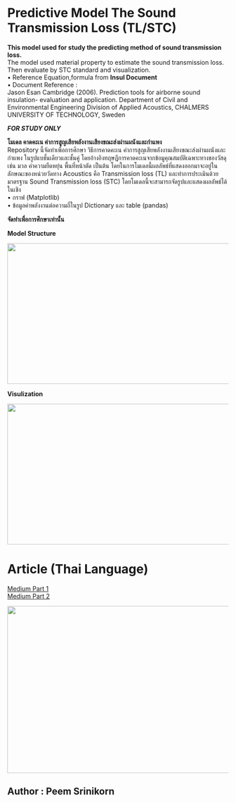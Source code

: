 # Predictive Model The Sound Transmission Loss (TL/STC) # 

**This model used for study the predicting method of sound transmission loss.**  
The model used material property to estimate the sound transmission loss. Then evaluate by STC standard and visualization.   
• Reference Equation,formula from **Insul Document**  
• Document Reference :   
Jason Esan Cambridge (2006). Prediction tools for airborne sound insulation- evaluation and application. Department of Civil and  Environmental Engineering Division of Applied Acoustics, CHALMERS UNIVERSITY OF TECHNOLOGY, Sweden  

***FOR STUDY ONLY***    

**โมเดล คาดคะเน ค่าการสูญเสียพลังงานเสียงขณะส่งผ่านผนังและกำแพง**  
Repository นี้จัดทำเพื่อการศึกษา วิธีการคาดคะเน ค่าการสูญเสียพลังงานเสียงขณะส่งผ่านผนังและกำแพง ในรูปแบชั้นเดียวและชั้นคู่ โดยอ้างอิงทฤษฎีการคาดคะเนจากข้อมูคุณสมบัติเฉพาะทางของวัสดุ เช่น มวล ค่าความยืดหยุ่น พื้นที่หน้าตัด เป็นต้น โดยในการโมเดลนี้ผลลัพธ์ที่แสดงออกมาจะอยู่ในลักษณะของหน่วยวัดทาง Acoustics คือ Transmission loss (TL) และทำการประเมินด้วยมาตรฐาน Sound Transmission loss (STC) โดยโมเดลนี้จะสามารถจัดรูปและแสดงผลลัพธ์ได้ในเชิง    
• กราฟ (Matplotlib)   
• ข้อมูลค่าพลังงานต่อความถี่ในรูป Dictionary และ table (pandas)     

**จัดทำเพื่อการศึกษาเท่านั้น**  

**Model Structure** 

<img src= "https://cdn-images-1.medium.com/max/1000/1*Q9x3g-9g_U35-RKMm55tLw.png" align ="bottom" height="320" width="600" ></img> 

**Visulization**  

<img src="https://cdn-images-1.medium.com/max/1000/1*8ukywsj7mOJe_n_utts_ZQ.png" align ="bottom" height="320" width="600" ></img>


# Article (Thai Language) #  
<a href ="https://medium.com/@p.srinikorn/%E0%B8%A1%E0%B8%B2%E0%B8%A5%E0%B8%AD%E0%B8%87%E0%B9%83%E0%B8%8A%E0%B9%89-python-%E0%B8%AA%E0%B8%A3%E0%B9%89%E0%B8%B2%E0%B8%87%E0%B9%82%E0%B8%A1%E0%B9%80%E0%B8%94%E0%B8%A5-predict-%E0%B8%84%E0%B9%88%E0%B8%B2-sound-transmission-loss-tl-stc-afbf4b3ff150"> Medium Part 1 </a>   
<a href ="https://medium.com/@p.srinikorn/%E0%B8%A1%E0%B8%B2%E0%B8%A5%E0%B8%AD%E0%B8%87%E0%B9%83%E0%B8%8A%E0%B9%89-python-%E0%B8%AA%E0%B8%A3%E0%B9%89%E0%B8%B2%E0%B8%87%E0%B9%82%E0%B8%A1%E0%B9%80%E0%B8%94%E0%B8%A5-predict-%E0%B8%84%E0%B9%88%E0%B8%B2-sound-transmission-loss-tl-stc-part-2-f79d184c97ad"> Medium Part 2 </a>    

<img src="https://cdn-images-1.medium.com/max/1000/1*D2U9IBPAclPUpZpH6GvBNA.jpeg" align ="bottom" height="380" width="600"></img>  
  
## Author : Peem Srinikorn 
